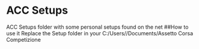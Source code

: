 # ACC Setups
ACC Setups folder with some personal setups found on the net
##How to use it
Replace the Setup folder in your C:/Users/<User>/Documents/Assetto Corsa Competizione 

